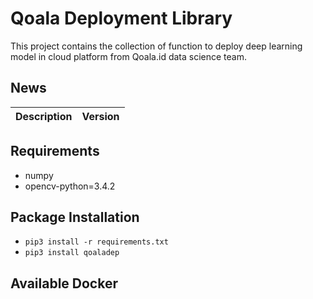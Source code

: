 # Qoala Deployment Library
This project contains the collection of function to deploy deep learning model in cloud platform from Qoala.id data science team.

## News
| Description                                                       |        Version     |   
| ----------------------------------------------------------- | ------------------ | 

## Requirements
- numpy
- opencv-python=3.4.2

## Package Installation
- `pip3 install -r requirements.txt`
- `pip3 install qoaladep`

## Available Docker






